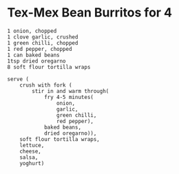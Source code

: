 Tex-Mex Bean Burritos for 4
===========================

    1 onion, chopped
    1 clove garlic, crushed
    1 green chilli, chopped
    1 red pepper, chopped
    1 can baked beans
    1tsp dried oregarno
    8 soft flour tortilla wraps

    serve (
        crush with fork (
            stir in and warm through(
                fry 4-5 minutes(
                    onion,
                    garlic,
                    green chilli,
                    red pepper),
                baked beans,
                dried oregarno)),
        soft flour tortilla wraps,
        lettuce,
        cheese,
        salsa,
        yoghurt)

